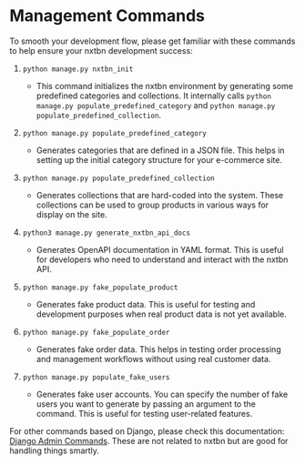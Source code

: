 # Management Commands

To smooth your development flow, please get familiar with these commands to help ensure your nxtbn development success:

1. `python manage.py nxtbn_init`
   - This command initializes the nxtbn environment by generating some predefined categories and collections. It internally calls `python manage.py populate_predefined_category` and `python manage.py populate_predefined_collection`.

2. `python manage.py populate_predefined_category`
   - Generates categories that are defined in a JSON file. This helps in setting up the initial category structure for your e-commerce site.

3. `python manage.py populate_predefined_collection`
   - Generates collections that are hard-coded into the system. These collections can be used to group products in various ways for display on the site.

4. `python3 manage.py generate_nxtbn_api_docs`
   - Generates OpenAPI documentation in YAML format. This is useful for developers who need to understand and interact with the nxtbn API.

5. `python manage.py fake_populate_product`
   - Generates fake product data. This is useful for testing and development purposes when real product data is not yet available.

6. `python manage.py fake_populate_order`
   - Generates fake order data. This helps in testing order processing and management workflows without using real customer data.

7. `python manage.py populate_fake_users`
   - Generates fake user accounts. You can specify the number of fake users you want to generate by passing an argument to the command. This is useful for testing user-related features.

For other commands based on Django, please check this documentation: [Django Admin Commands](https://docs.djangoproject.com/en/5.0/ref/django-admin/). These are not related to nxtbn but are good for handling things smartly.






